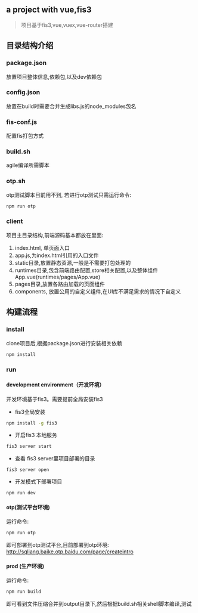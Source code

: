 ## a project with vue,fis3
> 项目基于fis3,vue,vuex,vue-router搭建

## 目录结构介绍

### package.json
放置项目整体信息,依赖包,以及dev依赖包

### config.json
放置在build时需要合并生成libs.js的node_modules包名

### fis-conf.js
配置fis打包方式

### build.sh
agile编译所需脚本

### otp.sh
otp测试脚本目前用不到, 若进行otp测试只需运行命令:
```sh
npm run otp
```

### client

项目主目录结构,前端源码基本都放在里面:

1. index.html, 单页面入口
2. app.js,为index.html引用的入口文件
3. static目录,放置静态资源,一般是不需要打包处理的
4. runtimes目录,包含前端路由配置,store相关配置,以及整体组件App.vue(runtimes/pages/App.vue)
5. pages目录,放置各路由加载的页面组件
6. components, 放置公用的自定义组件,在UI库不满足需求的情况下自定义



## 构建流程

### install
clone项目后,根据package.json进行安装相关依赖

```sh
npm install

```
### run

#### development environment（开发环境）
开发环境基于fis3。需要提前全局安装fis3
- fis3全局安装
```sh
npm install -g fis3
```
- 开启fis3 本地服务
```sh
fis3 server start
```
- 查看 fis3 server里项目部署的目录
```
fis3 server open
```

- 开发模式下部署项目
```sh
npm run dev
```

#### otp(测试平台环境)
运行命令:
```sh
npm run otp
```
即可部署到otp测试平台,目前部署到otp环境: http://sqliang.baike.otp.baidu.com/page/createintro

#### prod (生产环境) 
运行命令:

```sh
npm run build
```
即可看到文件压缩合并到output目录下,然后根据build.sh相关shell脚本编译,测试


